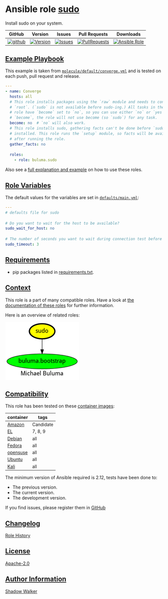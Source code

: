 # Ansible role [sudo](https://galaxy.ansible.com/ui/standalone/roles/buluma/sudo/documentation)

Install sudo on your system.

|GitHub|Version|Issues|Pull Requests|Downloads|
|------|-------|------|-------------|---------|
|[![github](https://github.com/buluma/ansible-role-sudo/actions/workflows/molecule.yml/badge.svg)](https://github.com/buluma/ansible-role-sudo/actions/workflows/molecule.yml)|[![Version](https://img.shields.io/github/release/buluma/ansible-role-sudo.svg)](https://github.com/buluma/ansible-role-sudo/releases/)|[![Issues](https://img.shields.io/github/issues/buluma/ansible-role-sudo.svg)](https://github.com/buluma/ansible-role-sudo/issues/)|[![PullRequests](https://img.shields.io/github/issues-pr-closed-raw/buluma/ansible-role-sudo.svg)](https://github.com/buluma/ansible-role-sudo/pulls/)|[![Ansible Role](https://img.shields.io/ansible/role/d/buluma/sudo)](https://galaxy.ansible.com/ui/standalone/roles/buluma/sudo/documentation)|

## [Example Playbook](#example-playbook)

This example is taken from [`molecule/default/converge.yml`](https://github.com/buluma/ansible-role-sudo/blob/master/molecule/default/converge.yml) and is tested on each push, pull request and release.

```yaml
---
- name: Converge
  hosts: all
  # This role installs packages using the `raw` module and needs to connect as
  # `root`. (`sudo` is not available before sudo-ing.) All tasks in the
  # role have `become` set to `no`, so you can use either `no` or `yes` for
  # `become`, the role will not use become (so `sudo`) for any task.
  become: no  # `no` will also work.
  # This role installs sudo, gathering facts can't be done before `sudo` is
  # installed. This role runs the `setup` module, so facts will be available
  # after running the role.
  gather_facts: no

  roles:
    - role: buluma.sudo
```

Also see a [full explanation and example](https://buluma.github.io/how-to-use-these-roles.html) on how to use these roles.

## [Role Variables](#role-variables)

The default values for the variables are set in [`defaults/main.yml`](https://github.com/buluma/ansible-role-sudo/blob/master/defaults/main.yml):

```yaml
---
# defaults file for sudo

# Do you want to wait for the host to be available?
sudo_wait_for_host: no

# The number of seconds you want to wait during connection test before failing.
sudo_timeout: 3
```

## [Requirements](#requirements)

- pip packages listed in [requirements.txt](https://github.com/buluma/ansible-role-sudo/blob/master/requirements.txt).


## [Context](#context)

This role is a part of many compatible roles. Have a look at [the documentation of these roles](https://buluma.github.io/) for further information.

Here is an overview of related roles:

![dependencies](https://raw.githubusercontent.com/buluma/ansible-role-sudo/png/requirements.png "Dependencies")

## [Compatibility](#compatibility)

This role has been tested on these [container images](https://hub.docker.com/u/buluma):

|container|tags|
|---------|----|
|[Amazon](https://hub.docker.com/repository/docker/buluma/amazonlinux/general)|Candidate|
|[EL](https://hub.docker.com/repository/docker/buluma/enterpriselinux/general)|7, 8, 9|
|[Debian](https://hub.docker.com/repository/docker/buluma/debian/general)|all|
|[Fedora](https://hub.docker.com/repository/docker/buluma/fedora/general)|all|
|[opensuse](https://hub.docker.com/repository/docker/buluma/opensuse/general)|all|
|[Ubuntu](https://hub.docker.com/repository/docker/buluma/ubuntu/general)|all|
|[Kali](https://hub.docker.com/repository/docker/buluma/kali/general)|all|

The minimum version of Ansible required is 2.12, tests have been done to:

- The previous version.
- The current version.
- The development version.

If you find issues, please register them in [GitHub](https://github.com/buluma/ansible-role-sudo/issues)

## [Changelog](#changelog)

[Role History](https://github.com/buluma/ansible-role-sudo/blob/master/CHANGELOG.md)

## [License](#license)

[Apache-2.0](https://github.com/buluma/ansible-role-sudo/blob/master/LICENSE)

## [Author Information](#author-information)

[Shadow Walker](https://buluma.github.io/)


